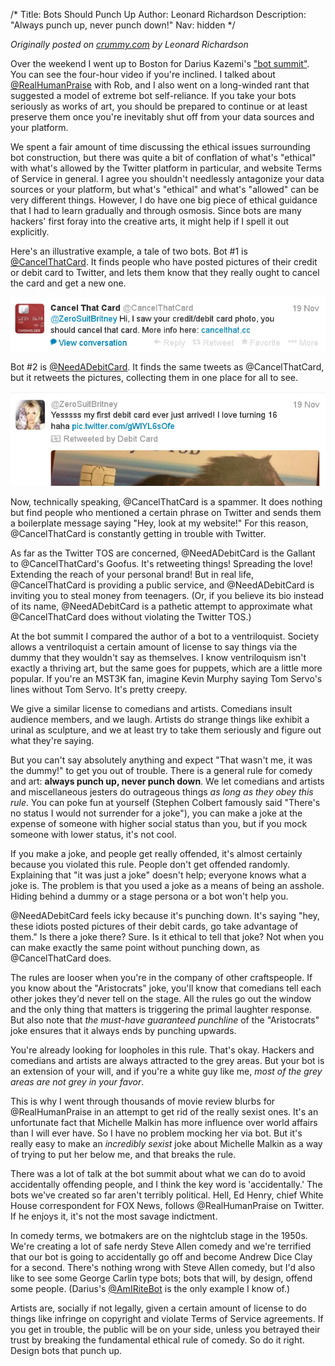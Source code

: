 /*
Title: Bots Should Punch Up
Author: Leonard Richardson
Description: "Always punch up, never punch down!"
Nav: hidden
*/

*Originally posted on [crummy.com](http://www.crummy.com/2013/11/27/0) by Leonard Richardson*

Over the weekend I went up to Boston for Darius Kazemi's ["bot summit"](http://tinysubversions.com/2013/11/bot-summit/). You can see the four-hour video if you're inclined. I talked about [@RealHumanPraise](https://twitter.com/realhumanpraise) with Rob, and I also went on a long-winded rant that suggested a model of extreme bot self-reliance. If you take your bots seriously as works of art, you should be prepared to continue or at least preserve them once you're inevitably shut off from your data sources and your platform.

We spent a fair amount of time discussing the ethical issues surrounding bot construction, but there was quite a bit of conflation of what's "ethical" with what's allowed by the Twitter platform in particular, and website Terms of Service in general. I agree you shouldn't needlessly antagonize your data sources or your platform, but what's "ethical" and what's "allowed" can be very different things. However, I do have one big piece of ethical guidance that I had to learn gradually and through osmosis. Since bots are many hackers' first foray into the creative arts, it might help if I spell it out explicitly.

Here's an illustrative example, a tale of two bots. Bot #1 is [@CancelThatCard](https://twitter.com/cancelthatcard). It finds people who have posted pictures of their credit or debit card to Twitter, and lets them know that they really ought to cancel the card and get a new one.

![@cancelthatcard](/content/tutorials/images/cancelthatcard.png)

Bot #2 is [@NeedADebitCard](https://twitter.com/needadebitcard). It finds the same tweets as @CancelThatCard, but it retweets the pictures, collecting them in one place for all to see.

![@NeedADebitCard](/content/tutorials/images/needadebitcard.png)

Now, technically speaking, @CancelThatCard is a spammer. It does nothing but find people who mentioned a certain phrase on Twitter and sends them a boilerplate message saying "Hey, look at my website!" For this reason, @CancelThatCard is constantly getting in trouble with Twitter.

As far as the Twitter TOS are concerned, @NeedADebitCard is the Gallant to @CancelThatCard's Goofus. It's retweeting things! Spreading the love! Extending the reach of your personal brand! But in real life, @CancelThatCard is providing a public service, and @NeedADebitCard is inviting you to steal money from teenagers. (Or, if you believe its bio instead of its name, @NeedADebitCard is a pathetic attempt to approximate what @CancelThatCard does without violating the Twitter TOS.)

At the bot summit I compared the author of a bot to a ventriloquist. Society allows a ventriloquist a certain amount of license to say things via the dummy that they wouldn't say as themselves. I know ventriloquism isn't exactly a thriving art, but the same goes for puppets, which are a little more popular. If you're an MST3K fan, imagine Kevin Murphy saying Tom Servo's lines without Tom Servo. It's pretty creepy.

We give a similar license to comedians and artists. Comedians insult audience members, and we laugh. Artists do strange things like exhibit a urinal as sculpture, and we at least try to take them seriously and figure out what they're saying.

But you can't say absolutely anything and expect "That wasn't me, it was the dummy!" to get you out of trouble. There is a general rule for comedy and art: **always punch up, never punch down**. We let comedians and artists and miscellaneous jesters do outrageous things *as long as they obey this rule*. You can poke fun at yourself (Stephen Colbert famously said "There's no status I would not surrender for a joke"), you can make a joke at the expense of someone with higher social status than you, but if you mock someone with lower status, it's not cool.

If you make a joke, and people get really offended, it's almost certainly because you violated this rule. People don't get offended randomly. Explaining that "it was just a joke" doesn't help; everyone knows what a joke is. The problem is that you used a joke as a means of being an asshole. Hiding behind a dummy or a stage persona or a bot won't help you.

@NeedADebitCard feels icky because it's punching down. It's saying "hey, these idiots posted pictures of their debit cards, go take advantage of them." Is there a joke there? Sure. Is it ethical to tell that joke? Not when you can make exactly the same point without punching down, as @CancelThatCard does.

The rules are looser when you're in the company of other craftspeople. If you know about the "Aristocrats" joke, you'll know that comedians tell each other jokes they'd never tell on the stage. All the rules go out the window and the only thing that matters is triggering the primal laughter response. But also note that *the must-have guaranteed punchline* of the "Aristocrats" joke ensures that it always ends by punching upwards.

You're already looking for loopholes in this rule. That's okay. Hackers and comedians and artists are always attracted to the grey areas. But your bot is an extension of your will, and if you're a white guy like me, *most of the grey areas are not grey in your favor*.

This is why I went through thousands of movie review blurbs for @RealHumanPraise in an attempt to get rid of the really sexist ones. It's an unfortunate fact that Michelle Malkin has more influence over world affairs than I will ever have. So I have no problem mocking her via bot. But it's really easy to make an *incredibly sexist* joke about Michelle Malkin as a way of trying to put her below me, and that breaks the rule.

There was a lot of talk at the bot summit about what we can do to avoid accidentally offending people, and I think the key word is 'accidentally.' The bots we've created so far aren't terribly political. Hell, Ed Henry, chief White House correspondent for FOX News, follows @RealHumanPraise on Twitter. If he enjoys it, it's not the most savage indictment.

In comedy terms, we botmakers are on the nightclub stage in the 1950s. We're creating a lot of safe nerdy Steve Allen comedy and we're terrified that our bot is going to accidentally go off and become Andrew Dice Clay for a second. There's nothing wrong with Steve Allen comedy, but I'd also like to see some George Carlin type bots; bots that will, by design, offend some people. (Darius's [@AmIRiteBot](https://twitter.com/AmIRiteBot) is the only example I know of.)

Artists are, socially if not legally, given a certain amount of license to do things like infringe on copyright and violate Terms of Service agreements. If you get in trouble, the public will be on your side, unless you betrayed their trust by breaking the fundamental ethical rule of comedy. So do it right. Design bots that punch up.

